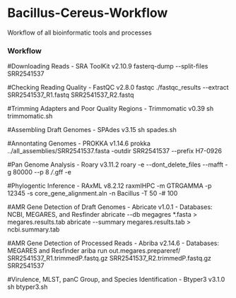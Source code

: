 # Bacillus-Cereus-Workflow
Workflow of all bioinformatic tools and processes

### Workflow ###

#Downloading Reads - SRA ToolKit v2.10.9
fasterq-dump --split-files SRR2541537

#Checking Reading Quality - FastQC v2.8.0
fastqc ./fastqc_results --extract SRR2541537_R1.fastq SRR2541537_R2.fastq

#Trimming Adapters and Poor Quality Regions - Trimmomatic v0.39
sh trimmomatic.sh 

#Assembling Draft Genomes - SPAdes v3.15
sh spades.sh

#Annontating Genomes - PROKKA v1.14.6
prokka ../all_assemblies/SRR2541537.fasta -outdir SRR2541537 --prefix H7-0926

#Pan Genome Analysis - Roary v3.11.2
roary -e --dont_delete_files --mafft -g 80000 --p 8  */*.gff -e

#Phylogentic Inference - RAxML v8.2.12
raxmlHPC -m GTRGAMMA -p 12345 -s core_gene_alignment.aln -n Bacillus -T 50 -# 100

#AMR Gene Detection of Draft Genomes - Abricate v1.0.1 - Databases: NCBI, MEGARES, and Resfinder
abricate --db megagres *.fasta > megares.results.tab
abricate --summary megares.results.tab > ncbi.summary.tab

#AMR Gene Detection of Processed Reads - Abriba v2.14.6 - Databases: MEGARES and Resfinder 
ariba run out.megares.prepareref/ SRR2541537_R1.trimmedP.fastq.gz SRR2541537_R2.trimmedP.fastq.gz SRR2541537

#Virulence, MLST, panC Group, and Species Identification - Btyper3 v3.1.0
sh btyper3.sh
